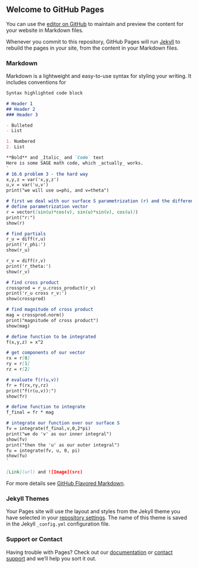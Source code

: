 ## Welcome to GitHub Pages

You can use the [editor on GitHub](https://github.com/brianrabbott/brianrabbott.github.io/edit/master/index.md) to maintain and preview the content for your website in Markdown files.

Whenever you commit to this repository, GitHub Pages will run [Jekyll](https://jekyllrb.com/) to rebuild the pages in your site, from the content in your Markdown files.

### Markdown

Markdown is a lightweight and easy-to-use syntax for styling your writing. It includes conventions for

```markdown
Syntax highlighted code block

# Header 1
## Header 2
### Header 3

- Bulleted
- List

1. Numbered
2. List

**Bold** and _Italic_ and `Code` text
Here is some SAGE math code, which _actually_ works.
`
# 16.6 problem 3 - the hard way
x,y,z = var('x,y,z')
u,v = var('u,v')
print("we will use u=phi, and v=theta")

# first we deal with our surface S parametrization (r) and the differential
# define parametrization vector
r = vector([sin(u)*cos(v), sin(u)*sin(v), cos(u)])
print("r:")
show(r)

# find partials
r_u = diff(r,u)
print('r_phi:')
show(r_u)

r_v = diff(r,v)
print('r_theta:')
show(r_v)

# find cross product
crossprod = r_u.cross_product(r_v)
print('r_u cross r_v:')
show(crossprod)

# find magnitude of cross product
mag = crossprod.norm()
print("magnitude of cross product")
show(mag)

# define function to be integrated
f(x,y,z) = x^2

# get components of our vector
rx = r[0]
ry = r[1]
rz = r[2]

# evaluate f(r(u,v))
fr = f(rx,ry,rz)
print("f(r(u,v)):")
show(fr)

# define function to integrate
f_final = fr * mag

# integrate our function over our surface S
fv = integrate(f_final,v,0,2*pi)
print("we do 'v' as our inner integral")
show(fv)
print("then the 'u' as our outer integral")
fu = integrate(fv, u, 0, pi)
show(fu)
`

[Link](url) and ![Image](src)
```

For more details see [GitHub Flavored Markdown](https://guides.github.com/features/mastering-markdown/).

### Jekyll Themes

Your Pages site will use the layout and styles from the Jekyll theme you have selected in your [repository settings](https://github.com/brianrabbott/brianrabbott.github.io/settings). The name of this theme is saved in the Jekyll `_config.yml` configuration file.

### Support or Contact

Having trouble with Pages? Check out our [documentation](https://help.github.com/categories/github-pages-basics/) or [contact support](https://github.com/contact) and we’ll help you sort it out.
